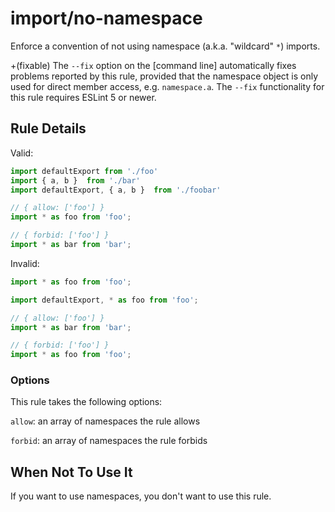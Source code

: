 # import/no-namespace

Enforce a convention of not using namespace (a.k.a. "wildcard" `*`) imports.

+(fixable) The `--fix` option on the [command line] automatically fixes problems reported by this rule, provided that the namespace object is only used for direct member access, e.g. `namespace.a`.
The `--fix` functionality for this rule requires ESLint 5 or newer.

## Rule Details

Valid:

```js
import defaultExport from './foo'
import { a, b }  from './bar'
import defaultExport, { a, b }  from './foobar'

// { allow: ['foo'] }
import * as foo from 'foo';

// { forbid: ['foo'] }
import * as bar from 'bar';
```

Invalid:

```js
import * as foo from 'foo';
```

```js
import defaultExport, * as foo from 'foo';
```

```js
// { allow: ['foo'] }
import * as bar from 'bar';

// { forbid: ['foo'] }
import * as foo from 'foo';
```

### Options

This rule takes the following options:

`allow`: an array of namespaces the rule allows

`forbid`: an array of namespaces the rule forbids

## When Not To Use It

If you want to use namespaces, you don't want to use this rule.
